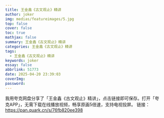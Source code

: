 ```yaml
---
title: 王金鑫《古文观止》精讲
author: joker
img: medias/featureimages/5.jpg
top: false
cover: false
toc: true
mathjax: false
summary: 王金鑫《古文观止》精讲
categories: 王金鑫《古文观止》精讲
tags:
  - 王金鑫《古文观止》精讲
keywords: joker
essay: false
abbrlink: 51773
date: 2025-04-20 23:39:03
coverImg:
password:
---
```


我用夸克网盘分享了「王金鑫《古文观止》精讲」，点击链接即可保存。打开「夸克APP」，无需下载在线播放视频，畅享原画5倍速，支持电视投屏。
链接：https://pan.quark.cn/s/76fb820ee398
